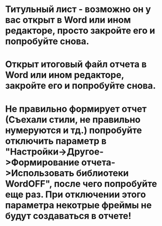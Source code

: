 # Титульный лист - возможно он у вас открыт в Word или ином редакторе, просто закройте его и попробуйте снова.
# Открыт итоговый файл отчета в Word или ином редакторе, закройте его и попробуйте снова.
# Не правильно формирует отчет (Съехали стили, не правильно нумеруются и тд.) попробуйте отключить параметр в "Настройки->Другое->Формирование отчета->Использовать библиотеки WordOFF", после чего попробуйте еще раз. При отключении этого параметра некотрые фреймы не будут создаваться в отчете!
